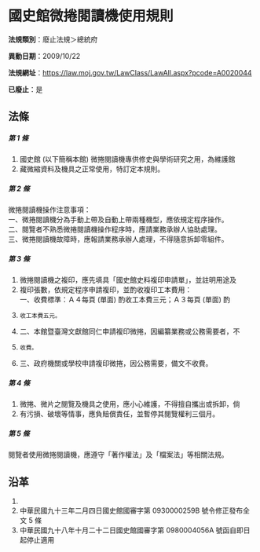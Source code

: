 # 國史館微捲閱讀機使用規則

**法規類別**：廢止法規＞總統府

**異動日期**：2009/10/22  

**法規網址**：https://law.moj.gov.tw/LawClass/LawAll.aspx?pcode=A0020044

**已廢止**：是



## 法條
##### 第 1 條
1. 國史館 (以下簡稱本館) 微捲閱讀機專供修史與學術研究之用，為維護館
1. 藏微縮資料及機具之正常使用，特訂定本規則。

##### 第 2 條
微捲閱讀機操作注意事項：  
一、微捲閱讀機分為手動上帶及自動上帶兩種機型，應依規定程序操作。  
二、閱覽者不熟悉微捲閱讀機操作程序時，應請業務承辦人協助處理。  
三、微捲閱讀機故障時，應報請業務承辦人處理，不得隨意拆卸零組件。

##### 第 3 條
1. 微捲閱讀機之複印，應先填具「國史館史料複印申請單」，並註明用途及
1. 複印張數，依規定程序申請複印，並酌收複印工本費用：  
一、收費標準：Ａ４每頁 (單面) 酌收工本費三元；Ａ３每頁 (單面) 酌
1.     收工本費五元。
1. 二、本館暨臺灣文獻館同仁申請複印微捲，因編纂業務或公務需要者，不
1.     收費。
1. 三、政府機關或學校申請複印微捲，因公務需要，備文不收費。

##### 第 4 條
1. 微捲、微片之閱覽及機具之使用，應小心維護，不得擅自攜出或拆卸，倘
1. 有污損、破壞等情事，應負賠償責任，並暫停其閱覽權利三個月。

##### 第 5 條
閱覽者使用微捲閱讀機，應遵守「著作權法」及「檔案法」等相關法規。

## 沿革
1. 
1. 中華民國九十三年二月四日國史館國審字第 0930000259B  號令修正發布全文 5  條
1. 中華民國九十八年十月二十二日國史館國審字第 0980004056A  號函自即日起停止適用
